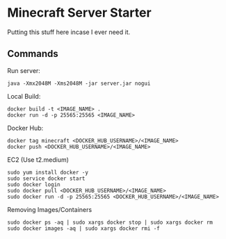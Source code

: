 # Minecraft Server Starter
Putting this stuff here incase I ever need it.

## Commands
Run server:
```
java -Xmx2048M -Xms2048M -jar server.jar nogui
```

Local Build:
```
docker build -t <IMAGE_NAME> .
docker run -d -p 25565:25565 <IMAGE_NAME>
```

Docker Hub:
```
docker tag minecraft <DOCKER_HUB_USERNAME>/<IMAGE_NAME>
docker push <DOCKER_HUB_USERNAME>/<IMAGE_NAME>
```

EC2 (Use t2.medium)
```
sudo yum install docker -y
sudo service docker start 
sudo docker login
sudo docker pull <DOCKER_HUB_USERNAME>/<IMAGE_NAME>
sudo docker run -d -p 25565:25565 <DOCKER_HUB_USERNAME>/<IMAGE_NAME>
```

Removing Images/Containers
```
sudo docker ps -aq | sudo xargs docker stop | sudo xargs docker rm
sudo docker images -aq | sudo xargs docker rmi -f
```

